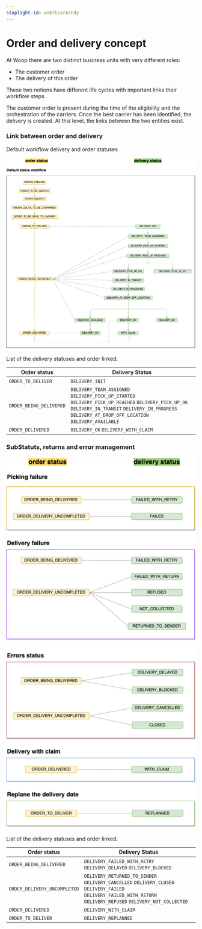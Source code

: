 ```yaml
---
stoplight-id: wn67hzor6rndy
---
```


# Order and delivery concept

At Woop there are two distinct business units with very different roles: 
- The customer order 
- The delivery of this order

These two notions have different life cycles with important links their workflow steps. 

The customer order is present during the time of the eligibility and the orchestration of the carriers. Once the best carrier has been identified, the delivery is created. At this level, the links between the two entities exist. 

### Link between order and delivery

Default workflow delivery and order statuses

![Default_status_workflow.png](../../../assets/images/Default_status_workflow.png)



List of the delivery statuses and order linked.

| Order status                 | Delivery Status                      |
| ---------------------------- | ------------------------------------ |
| `ORDER_TO_DELIVER`           | `DELIVERY_INIT`					  |
| `ORDER_BEING_DELIVERED`      | `DELIVERY_TEAM_ASSIGNED`	`DELIVERY_PICK_UP_STARTED`	`DELIVERY_PICK_UP_REACHED`	`DELIVERY_PICK_UP_OK`	`DELIVERY_IN_TRANSIT`	`DELIVERY_IN_PROGRESS`	`DELIVERY_AT_DROP_OFF_LOCATION`	`DELIVERY_AVAILABLE`	|
| `ORDER_DELIVERED`            | `DELIVERY_OK`  `DELIVERY_WITH_CLAIM`	      |


### SubStatuts, returns and error management

![Failure_and_errors_status_workflow.png](../../../assets/images/Failure_and_errors_status_workflow.png)


List of the delivery statuses and order linked.

| Order status                 | Delivery Status                      |
| ---------------------------- | ------------------------------------ |
| `ORDER_BEING_DELIVERED`      | `DELIVERY_FAILED_WITH_RETRY` `DELIVERY_DELAYED`  `DELIVERY_BLOCKED`           |
| `ORDER_DELIVERY_UNCOMPLETED` |`DELIVERY_RETURNED_TO_SENDER` `DELIVERY_CANCELLED`  `DELIVERY_CLOSED`  `DELIVERY_FAILED` `DELIVERY_FAILED_WITH_RETURN`  `DELIVERY_REFUSED` `DELIVERY_NOT_COLLECTED`|
| `ORDER_DELIVERED`            | `DELIVERY_WITH_CLAIM`                       |
| `ORDER_TO_DELIVER`           | `DELIVERY_REPLANNED`               |


